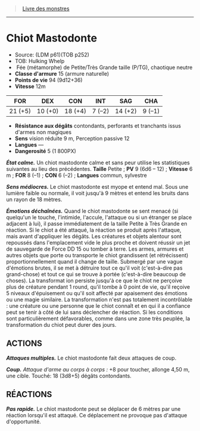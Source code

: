 ﻿> [Livre des monstres](tome_of_beasts.md)

---

# Chiot Mastodonte

- Source: (LDM p61)(TOB p252)
- TOB: Hulking Whelp
-  Fée (métamorphe) de Petite/Très Grande taille (P/TG), chaotique neutre
- **Classe d'armure** 15 (armure naturelle)
- **Points de vie** 94 (9d12+36)
- **Vitesse** 12m

|FOR|DEX|CON|INT|SAG|CHA|
|---|---|---|---|---|---|
|21 (+5)|10 (+0)|18 (+4)|7 (–2)|14 (+2)|9 (–1)|

- **Résistance aux dégâts** contondants, perforants et tranchants issus d'armes non magiques
- **Sens** vision réduite 9 m, Perception passive 12
- **Langues** —
- **Dangerosité** 5 (1 800PX)

**_État calme._** Un chiot mastodonte calme et sans peur utilise les statistiques suivantes au lieu des précédentes. **Taille** Petite ; **PV** 9 (6d6 – 12) ; **Vitesse** 6 m ; **FOR** 8 (–1) ; **CON** 6 (–2) ; **Langues** commun, sylvestre

**_Sens médiocres._** Le chiot mastodonte est myope et entend mal. Sous une lumière faible ou normale, il voit jusqu'à 9 mètres et entend les bruits dans un rayon de 18 mètres.

**_Émotions déchaînées._** Quand le chiot mastodonte se sent menacé (si quelqu'un le touche, l'intimide, l'accule, l'attaque ou si un étranger se place adjacent à lui), il passe immédiatement de la taille Petite à Très Grande en réaction. Si le chiot a été attaqué, la réaction se produit après l'attaque, mais avant d'appliquer les dégâts. Les créatures et objets alentour sont repoussés dans l'emplacement vide le plus proche et doivent réussir un jet de sauvegarde de Force DD 15 ou tomber à terre. Les armes, armures et autres objets que porte ou transporte le chiot grandissent (et rétrécissent) proportionnellement quand il change de taille. Submergé par une vague d'émotions brutes, il se met à détruire tout ce qu'il voit (c'est-à-dire pas grand-chose) et tout ce qui se trouve à portée (c'est-à-dire beaucoup de choses). La transformat ion persiste jusqu'à ce que le chiot ne perçoive plus de créature pendant 1 round, qu'il tombe à 0 point de vie, qu'il reçoive 5 niveaux d'épuisement ou qu'il soit affecté par apaisement des émotions ou une magie similaire. La transformation n'est pas totalement incontrôlable : une créature ou une personne que le chiot connaît et en qui il a confiance peut se tenir à côté de lui sans déclencher de réaction. Si les conditions sont particulièrement défavorables, comme dans une zone très peuplée, la transformation du chiot peut durer des jours.

## ACTIONS

**_Attaques multiples._** Le chiot mastodonte fait deux attaques de coup.

**_Coup._** _Attaque d'arme au corps à corps :_ +8 pour toucher, allonge 4,50 m, une cible. Touché: 18 (3d8+5) dégâts contondants.

## RÉACTIONS

**_Pas rapide._** Le chiot mastodonte peut se déplacer de 6 mètres par une réaction lorsqu'il est attaqué. Ce déplacement ne provoque pas d'attaque d'opportunité.

